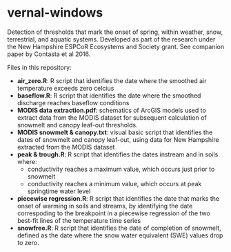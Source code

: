 # vernal-windows
Detection of thresholds that mark the onset of spring, within weather, snow, terrestrial, and aquatic systems. Developed as part of the research under the New Hampshire ESPCoR Ecosystems and Society grant. See companion paper by Contasta et al 2016.

Files in this repository:

- <b>air_zero.R</b>: R script that identifies the date where the smoothed air temperature exceeds zero celcius
- <b>baseflow.R</b>: R script that identifies the date where the smoothed discharge reaches baseflow conditions
- <b>MODIS data extraction.pdf</b>: schematics of ArcGIS models used to extract data from the MODIS dataset for subsequent calculation of snowmelt and canopy leaf-out thresholds.
- <b>MODIS snowmelt & canopy.txt</b>: visual basic script that identifies the dates of snowmelt and canopy leaf-out, using data for New Hampshire extracted from the MODIS dataset
- <b>peak & trough.R</b>: R script that identifies the dates instream and in soils where:
  - conductivity reaches a maximum value, which occurs just prior to snowmelt
  - conductivity reaches a minimum value, which occurs at peak springtime water level
- <b>piecewise regression.R</b>: R script that identifies the date that marks the onset of warming in soils and streams, by identifying the date correspoding to the breakpoint in a piecewise regression of the two best-fit lines of the temperature time series
- <b>snowfree.R</b>: R script that identifies the date of completion of snowmelt, defined as the date where the snow water equivalent (SWE) values drop to zero.
